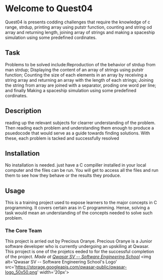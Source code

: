 # Welcome to Quest04
Quest04 is presents codding challenges that require the knowledge of c range, strdup,
printing array using putstr function, counting and string od array and returning length,
joining array of strings and making a spaceship simulation using some predefined cordinates.

## Task
Problems to be solved include:Reproduction of the behavior of strdup from man strdup;
Displaying the content of an array of strings using putstr function;
Counting the size of each elements in an array by  receiving a string array 
and returning an array with the length of each strings;
Joining the string from array are joined with a separator, proding one word per line; and finally
Making a spaceship simulation using some predefined cordinates.

## Description
reading up the relevant subjects for clearrer understanding of the problem.
Then reading each problem and understanding them enough to produce a psuedocode
that would serve as a guide towards finding solutions.
With these, each problem is tacked and successfully resolved

## Installation
No installation is needed. just have a C compiller installed in your local computer
and the files can be run. You will get to access all the files and run them to see how they behave
or the results they produce.

## Usage
This is a training project used to expose learners to the major concepts in C programming.
It covers certain aras in C programming. Hense, solving a task would mean an understanding
of the concepts needed to solve such problem.

### The Core Team
This project is arried out by Precious Oranye.
Precious Oranye is a Junior software developer who is currently
undergoing an upskiling at Qwasar. This prroject is one of the projetcs 
eeded to for the successful completion of the project.
<span><i>Made at <a href='https://qwasar.io'>Qwasar SV -- Software Engineering School</a></i></span>
<span><img alt='Qwasar SV -- Software Engineering School's Logo' src='https://storage.googleapis.com/qwasar-public/qwasar-logo_50x50.png' width='20px'></span>
